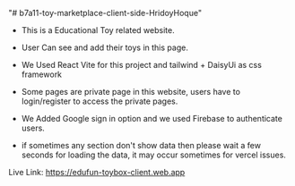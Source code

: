 "# b7a11-toy-marketplace-client-side-HridoyHoque" 

* This is a Educational Toy related website.
* User Can see and add their toys in this page.
* We Used React Vite for this project and tailwind + DaisyUi as css framework
* Some pages are private page in this website, users have to login/register to access the private pages.
* We Added Google sign in option and we used Firebase to authenticate users.



* if sometimes any section don't show data then please wait a few seconds for loading the data, it may occur sometimes for vercel issues.

Live Link: https://edufun-toybox-client.web.app